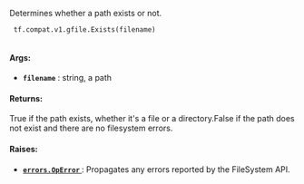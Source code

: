 Determines whether a path exists or not.

```
 tf.compat.v1.gfile.Exists(filename)
 
```

#### Args:
- **`filename`** : string, a path


#### Returns:
True if the path exists, whether it's a file or a directory.False if the path does not exist and there are no filesystem errors.

#### Raises:
- **[ `errors.OpError` ](/api_docs/python/tf/errors/OpError)** : Propagates any errors reported by the FileSystem API.

